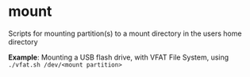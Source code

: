 # mount
Scripts for mounting partition(s) to a mount directory in the users home directory


**Example**: Mounting a USB flash drive, with VFAT File System, using `./vfat.sh /dev/<mount partition>`
